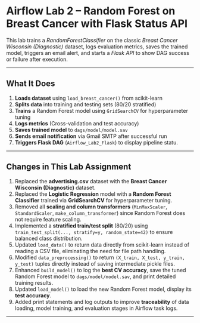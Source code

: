 # Airflow Lab 2 – Random Forest on Breast Cancer with Flask Status API

This lab trains a *RandomForestClassifier* on the classic *Breast Cancer Wisconsin (Diagnostic)* dataset, logs evaluation metrics, saves the trained model, triggers an email alert, and starts a *Flask API* to show DAG success or failure after execution.

---

## What It Does

1. **Loads dataset** using `load_breast_cancer()` from scikit-learn  
2. **Splits data** into training and testing sets (80/20 stratified)  
3. **Trains** a Random Forest model using `GridSearchCV` for hyperparameter tuning  
4. **Logs metrics** (Cross-validation and test accuracy)  
5. **Saves trained model** to `dags/model/model.sav`  
6. **Sends email notification** via Gmail SMTP after successful run  
7. **Triggers Flask DAG** (`Airflow_Lab2_Flask`) to display pipeline statu.

---
## Changes in This Lab Assignment

1. Replaced the **advertising.csv** dataset with the **Breast Cancer Wisconsin (Diagnostic)** dataset.
2. Replaced the **Logistic Regression** model with a **Random Forest Classifier** trained via **GridSearchCV** for hyperparameter tuning.  
3. Removed all **scaling and column transformers** (`MinMaxScaler`, `StandardScaler`, `make_column_transformer`) since Random Forest does not require feature scaling.  
4. Implemented a **stratified train/test split** (80/20) using `train_test_split(..., stratify=y, random_state=42)` to ensure balanced class distribution.  
5. Updated `load_data()` to return data directly from scikit-learn instead of reading a CSV file, eliminating the need for file path handling.  
6. Modified `data_preprocessing()` to return `(X_train, X_test, y_train, y_test)` tuples directly instead of saving intermediate pickle files.  
7. Enhanced `build_model()` to log the **best CV accuracy**, save the tuned Random Forest model to `dags/model/model.sav`, and print detailed training results.  
8. Updated `load_model()` to load the new Random Forest model, display its **test accuracy**.
9. Added print statements and log outputs to improve **traceability** of data loading, model training, and evaluation stages in Airflow task logs.  


---
